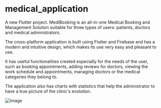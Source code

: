 # medical_application

A new Flutter project.
MediBooking is an all-in-one Medical Booking and Management Solution suitable for three types of users: patients, doctors and medical administrators.

The cross-platform application is built using Flutter and Firebase and has a modern and intuitive design, which makes its use very easy and pleasant to use.

It has useful functionalities created especially for the needs of the user, such as booking appointments, adding reviews for doctors, viewing the work schedule and appointments, managing doctors or the medical categories they belong to. 

The application also has charts with statistics that help the administrator to have a true picture of the clinic's evolution.


![image](https://github.com/DianaALEXANDRU/medical_application/assets/69734605/fa24f668-6fd6-471d-8afa-e36cd13681bb)
